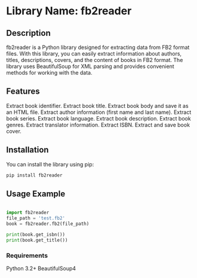 # Library Name: fb2reader
## Description
fb2reader is a Python library designed for extracting data from FB2 format files. With this library, you can easily extract information about authors, titles, descriptions, covers, and the content of books in FB2 format. The library uses BeautifulSoup for XML parsing and provides convenient methods for working with the data.
## Features
Extract book identifier.
Extract book title.
Extract book body and save it as an HTML file.
Extract author information (first name and last name).
Extract book series.
Extract book language.
Extract book description.
Extract book genres.
Extract translator information.
Extract ISBN.
Extract and save book cover.

## Installation
You can install the library using pip:

``` cmd
pip install fb2reader
```

## Usage Example

``` python

import fb2reader 
file_path = 'test.fb2'
book = fb2reader.fb2(file_path)

print(book.get_isbn())
print(book.get_title())
```

### Requirements
Python 3.2+
BeautifulSoup4
